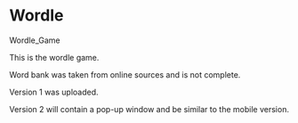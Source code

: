 # Wordle
Wordle_Game

This is the wordle game.

Word bank was taken from online sources and is not complete.

Version 1 was uploaded.

Version 2 will contain a pop-up window and be similar to the mobile version.
